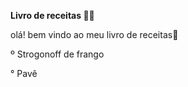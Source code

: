 **Livro de receitas :man_cook:**

olá! bem vindo ao meu livro de receitas:wave:

 º Strogonoff de frango

 ° Pavê
